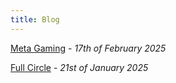 ```yaml
---
title: Blog
---
```


[Meta Gaming](/posts/meta-gaming) - _17th of February 2025_

[Full Circle](/posts/full-circle) - _21st of January 2025_

<!-- [Building a blog](/posts/building-a-blog) - _19th of January 2025_ -->
